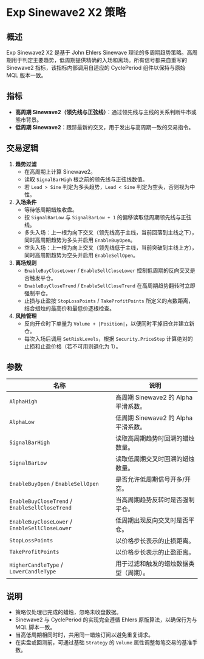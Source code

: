 # Exp Sinewave2 X2 策略

## 概述
Exp Sinewave2 X2 是基于 John Ehlers Sinewave 理论的多周期趋势策略。高周期用于判定主要趋势，低周期提供精确的入场和离场。所有信号都来自重写的 Sinewave2 指标，该指标内部调用自适应的 CyclePeriod 组件以保持与原始 MQL 版本一致。

## 指标
- **高周期 Sinewave2（领先线与正弦线）**：通过领先线与主线的关系判断牛市或熊市背景。
- **低周期 Sinewave2**：跟踪最新的交叉，用于发出与高周期一致的交易指令。

## 交易逻辑
1. **趋势过滤**
   - 在高周期上计算 Sinewave2。
   - 读取 `SignalBarHigh` 根之前的领先线与正弦线数值。
   - 若 `Lead > Sine` 判定为多头趋势，`Lead < Sine` 判定为空头，否则视为中性。
2. **入场条件**
   - 等待低周期蜡烛收盘。
   - 按 `SignalBarLow` 与 `SignalBarLow + 1` 的偏移读取低周期领先线与正弦线。
   - 多头入场：上一根为向下交叉（领先线高于主线，当前回落到主线之下），同时高周期趋势为多头并启用 `EnableBuyOpen`。
   - 空头入场：上一根为向上交叉（领先线低于主线，当前突破到主线上方），同时高周期趋势为空头并启用 `EnableSellOpen`。
3. **离场规则**
   - `EnableBuyCloseLower` / `EnableSellCloseLower` 控制低周期的反向交叉是否触发平仓。
   - `EnableBuyCloseTrend` / `EnableSellCloseTrend` 在高周期趋势翻转时立即强制平仓。
   - 止损与止盈按 `StopLossPoints` / `TakeProfitPoints` 所定义的点数距离，结合蜡烛的最高价和最低价逐根检查。
4. **风险管理**
   - 反向开仓时下单量为 `Volume + |Position|`，以便同时平掉旧仓并建立新仓。
   - 每次入场后调用 `SetRiskLevels`，根据 `Security.PriceStep` 计算绝对的止损和止盈价格（若不可用则退化为 1）。

## 参数
| 名称 | 说明 |
| --- | --- |
| `AlphaHigh` | 高周期 Sinewave2 的 Alpha 平滑系数。 |
| `AlphaLow` | 低周期 Sinewave2 的 Alpha 平滑系数。 |
| `SignalBarHigh` | 读取高周期趋势时回溯的蜡烛数量。 |
| `SignalBarLow` | 读取低周期交叉时回溯的蜡烛数量。 |
| `EnableBuyOpen` / `EnableSellOpen` | 是否允许低周期信号开多/开空。 |
| `EnableBuyCloseTrend` / `EnableSellCloseTrend` | 当高周期趋势反转时是否强制平仓。 |
| `EnableBuyCloseLower` / `EnableSellCloseLower` | 低周期出现反向交叉时是否平仓。 |
| `StopLossPoints` | 以价格步长表示的止损距离。 |
| `TakeProfitPoints` | 以价格步长表示的止盈距离。 |
| `HigherCandleType` / `LowerCandleType` | 用于过滤和触发的蜡烛数据类型（周期）。 |

## 说明
- 策略仅处理已完成的蜡烛，忽略未收盘数据。
- Sinewave2 与 CyclePeriod 的实现完全遵循 Ehlers 原版算法，以确保行为与 MQL 脚本一致。
- 当高低周期相同时时，共用同一蜡烛订阅以避免重复请求。
- 在实盘或回测前，可通过基础 `Strategy` 的 `Volume` 属性调整每笔交易的基准手数。
